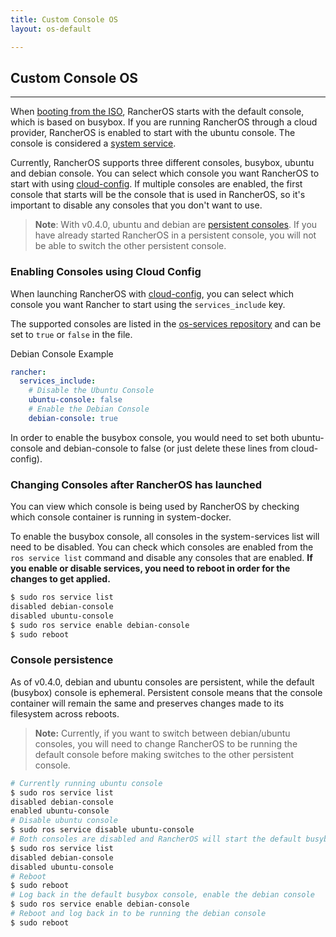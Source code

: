 ```yaml
---
title: Custom Console OS
layout: os-default

---
```


## Custom Console OS
---

When [booting from the ISO]({{site.baseurl}}/os/running-rancheros/workstation/boot-from-iso/), RancherOS starts with the default console, which is based on busybox. If you are running RancherOS through a cloud provider, RancherOS is enabled to start with the ubuntu console. The console is considered a [system service]({{site.baseurl}}/os/configuration/system-services).

Currently, RancherOS supports three different consoles, busybox, ubuntu and debian console. You can select which console you want RancherOS to start with using [cloud-config]({{site.baseurl}}/os/cloud-config/). If multiple consoles are enabled, the first console that starts will be the console that is used in RancherOS, so it's important to disable any consoles that you don't want to use. 

> **Note**: With v0.4.0, ubuntu and debian are [persistent consoles]({{site.baseurl}}/os/custom-console/#console-persistence). If you have already started RancherOS in a persistent console, you will not be able to switch the other persistent console.


### Enabling Consoles using Cloud Config 

When launching RancherOS with [cloud-config]({[site.baseurl}}/os/cloud-config/), you can select which console you want Rancher to start using the `services_include` key. 

The supported consoles are listed in the [os-services repository](https://github.com/rancher/os-services/blob/master/index.yml) and can be set to `true` or `false` in the file.

Debian Console Example

```yaml
rancher:
  services_include:
    # Disable the Ubuntu Console
    ubuntu-console: false
    # Enable the Debian Console
    debian-console: true
```

In order to enable the busybox console, you would need to set both ubuntu-console and debian-console to false (or just delete these lines from cloud-config). 

### Changing Consoles after RancherOS has launched

You can view which console is being used by RancherOS by checking which console container is running in system-docker. 

To enable the busybox console, all consoles in the system-services list will need to be disabled. You can check which consoles are enabled from the `ros service list` command and disable any consoles that are enabled. **If you enable or disable services, you need to reboot in order for the changes to get applied.**

```bash
$ sudo ros service list
disabled debian-console 
disabled ubuntu-console
$ sudo ros service enable debian-console
$ sudo reboot
```

### Console persistence

As of v0.4.0, debian and ubuntu consoles are persistent, while the default (busybox) console is ephemeral. Persistent console means that the console container will remain the same and preserves changes made to its filesystem across reboots. 

> **Note:** Currently, if you want to switch between debian/ubuntu consoles, you will need to change RancherOS to be running the default console before making switches to the other persistent console. 

```bash
# Currently running ubuntu console
$ sudo ros service list
disabled debian-console 
enabled ubuntu-console
# Disable ubuntu console
$ sudo ros service disable ubuntu-console
# Both consoles are disabled and RancherOS will start the default busybox console
$ sudo ros service list
disabled debian-console 
disabled ubuntu-console
# Reboot
$ sudo reboot
# Log back in the default busybox console, enable the debian console
$ sudo ros service enable debian-console
# Reboot and log back in to be running the debian console
$ sudo reboot
```
